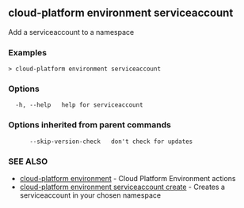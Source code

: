 ## cloud-platform environment serviceaccount

Add a serviceaccount to a namespace

### Examples

```
> cloud-platform environment serviceaccount

```

### Options

```
  -h, --help   help for serviceaccount
```

### Options inherited from parent commands

```
      --skip-version-check   don't check for updates
```

### SEE ALSO

* [cloud-platform environment](cloud-platform_environment.md)	 - Cloud Platform Environment actions
* [cloud-platform environment serviceaccount create](cloud-platform_environment_serviceaccount_create.md)	 - Creates a serviceaccount in your chosen namespace

